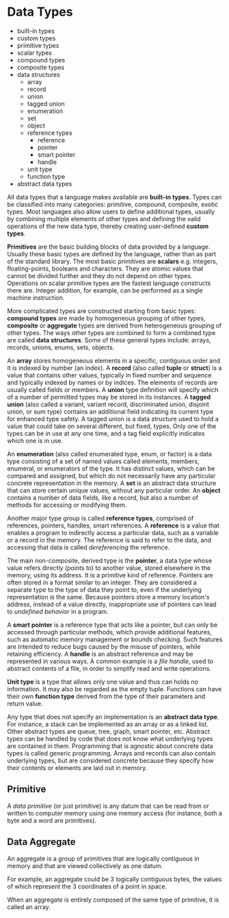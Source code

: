 # Data Types

* built-in types
* custom types
* primitive types
* scalar types
* compound types
* composite types 
* data structures
  * array
  * record
  * union
  * tagged union
  * enumeration
  * set
  * object
  * reference types
    * reference
    * pointer
    * smart pointer
    * handle
  * unit type
  * function type
* abstract data types



All data types that a language makes available are **built-in types**. Types can be classified into many categories: primitive, compound, composite, exotic types. Most languages also allow users to define additional types, usually by combining multiple elements of other types and defining the valid operations of the new data type, thereby creating user-defined **custom types**.

**Primitives** are the basic building blocks of data provided by a language. Usually these basic types are defined by the language, rather than as part of the standard library. The most basic primitives are **scalars** e.g. integers, floating-points, booleans and characters. They are atomic values that cannot be divided further and they do not depend on other types. Operations on scalar primitive types are the fastest language constructs there are. Integer addition, for example, can be performed as a single machine instruction.

More complicated types are constructed starting from basic types: **compound types** are made by homogeneous grouping of other types, **composite** or **aggregate** types are derived from heterogeneous grouping of other types. The ways other types are combined to form a combined type are called **data structures**. Some of these general types include: arrays, records, unions, enums, sets, objects.

An **array** stores homogeneous elements in a specific, contiguous order and it is indexed by number (an index). A **record** (also called **tuple** or **struct**) is a value that contains other values, typically in fixed number and sequence and typically indexed by names or by indices. The elements of records are usually called fields or members. A **union** type definition will specify which of a number of permitted types may be stored in its instances. A **tagged union** (also called a variant, variant record, discriminated union, disjoint union, or sum type) contains an additional field indicating its current type for enhanced type safety. A tagged union is a data structure used to hold a value that could take on several different, but fixed, types. Only one of the types can be in use at any one time, and a tag field explicitly indicates which one is in use. 

An **enumeration** (also called enumerated type, enum, or factor) is a data type consisting of a set of named values called elements, members, enumeral, or enumerators of the type. It has distinct values, which can be compared and assigned, but which do not necessarily have any particular concrete representation in the memory. A **set** is an abstract data structure that can store certain unique values, without any particular order. An **object** contains a number of data fields, like a record, but also a number of methods for accessing or modifying them.

Another major type group is called **reference types**, comprised of references, pointers, handles, smart references. A **reference** is a value that enables a program to indirectly access a particular data, such as a variable or a record in the memory. The reference is said to refer to the data, and accessing that data is called *dereferencing* the reference.

The main non-composite, derived type is the **pointer**, a data type whose value refers directly (points to) to another value, stored elsewhere in the memory, using its address. It is a primitive kind of reference. Pointers are often stored in a format similar to an integer. They are considered a separate type to the type of data they point to, even if the underlying representation is the same. Because pointers store a memory location's address, instead of a value directly, inappropriate use of pointers can lead to *undefined behavior* in a program.

A **smart pointer** is a reference type that acts like a pointer, but can only be accessed through particular methods, which provide additional features, such as automatic memory management or bounds checking. Such features are intended to reduce bugs caused by the misuse of pointers, while retaining efficiency. A **handle** is an abstract reference and may be represented in various ways. A common example is a *file handle*, used to abstract contents of a file, in order to simplify read and write operations.

**Unit type** is a type that allows only one value and thus can holds no information. It may also be regarded as the empty tuple. Functions can have their own **function type** derived from the type of their parameters and return value.

Any type that does not specify an implementation is an **abstract data type**. For instance, a stack can be implemented as an array or as a linked list. Other abstract types are queue, tree, graph, smart pointer, etc. Abstract types can be handled by code that does not know what underlying types are contained in them. Programming that is agnostic about concrete data types is called generic programming. Arrays and records can also contain underlying types, but are considered concrete because they specify how their contents or elements are laid out in memory.



## Primitive
A *data primitive* (or just primitive) is any datum that can be read from or written to computer memory using one memory access (for instance, both a byte and a word are primitives).

## Data Aggregate
An aggregate is a group of primitives that are logically contiguous in memory and that are viewed collectively as one datum.

For example, an aggregate could be 3 logically contiguous bytes, the values of which represent the 3 coordinates of a point in space.

When an aggregate is entirely composed of the same type of primitive, it is called an array.
